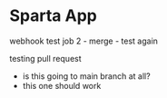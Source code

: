# Sparta App

webhook test
job 2 - merge - test
again

testing pull request
- is this going to main branch at all?
- this one should work
